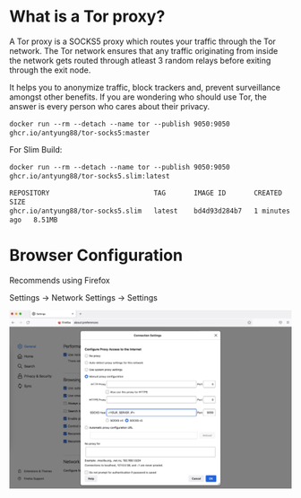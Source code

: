 # What is a Tor proxy?

A Tor proxy is a SOCKS5 proxy which routes your traffic through the Tor network. The Tor network ensures that any traffic originating from inside the network gets routed through atleast 3 random relays before exiting through the exit node.

It helps you to anonymize traffic, block trackers and, prevent surveillance amongst other benefits. If you are wondering who should use Tor, the answer is every person who cares about their privacy.

```
docker run --rm --detach --name tor --publish 9050:9050 ghcr.io/antyung88/tor-socks5:master
```

For Slim Build:
```
docker run --rm --detach --name tor --publish 9050:9050 ghcr.io/antyung88/tor-socks5.slim:latest
```
```
REPOSITORY                          TAG       IMAGE ID       CREATED         SIZE
ghcr.io/antyung88/tor-socks5.slim   latest    bd4d93d284b7   1 minutes ago   8.51MB
```

# Browser Configuration

Recommends using Firefox

Settings -> Network Settings -> Settings

![screen-1](https://github.com/antyung88/docker-tor-socks5/blob/master/firefox-tor.png)
